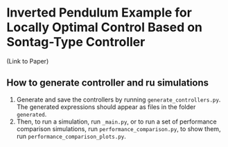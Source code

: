 # Inverted Pendulum Example for Locally Optimal Control Based on Sontag-Type Controller

(Link to Paper)

## How to generate controller and ru simulations
1. Generate and save the controllers by running `generate_controllers.py`. The generated expressions should appear as files in the folder `generated`.
2. Then, to run a simulation, run `_main.py`, or to run a set of performance comparison simulations, run `performance_comparison.py`, to show them, run `performance_comparison_plots.py`.
